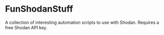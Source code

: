 # FunShodanStuff
A collection of interesting automation scripts to use with Shodan. Requires a free Shodan API key.

